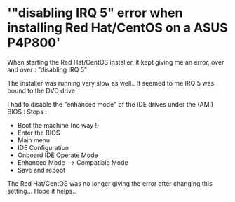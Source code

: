 # '"disabling IRQ 5" error when installing Red Hat/CentOS on a ASUS P4P800'

When starting the Red Hat/CentOS installer, it kept giving me an error, over and over :
"disabling IRQ 5"

The installer was running very slow as well..
It seemed to me IRQ 5 was bound to the DVD drive

<!-- more -->

I had to disable the "enhanced mode" of the IDE drives under the (AMI) BIOS :
Steps :
- Boot the machine (no way !)
- Enter the BIOS
- Main menu
- IDE Configuration
- Onboard IDE Operate Mode
- Enhanced Mode --> Compatible Mode
- Save and reboot

The Red Hat/CentOS was no longer giving the error after changing this setting...
Hope it helps..
